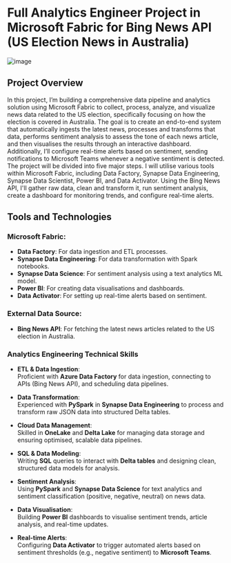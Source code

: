# Full Analytics Engineer Project in Microsoft Fabric for Bing News API (US Election News in Australia)
![image](https://github.com/user-attachments/assets/11ce83b1-a3de-4a7d-b5bb-c72b047fbdbd)

## Project Overview

In this project, I’m building a comprehensive data pipeline and analytics solution using Microsoft Fabric to collect, process, analyze, and visualize news data related to the US election, specifically focusing on how the election is covered in Australia. The goal is to create an end-to-end system that automatically ingests the latest news, processes and transforms that data, performs sentiment analysis to assess the tone of each news article, and then visualises the results through an interactive dashboard. Additionally, I’ll configure real-time alerts based on sentiment, sending notifications to Microsoft Teams whenever a negative sentiment is detected.
The project will be divided into five major steps. I will utilise various tools within Microsoft Fabric, including Data Factory, Synapse Data Engineering, Synapse Data Scientist, Power BI, and Data Activator. Using the Bing News API, I'll gather raw data, clean and transform it, run sentiment analysis, create a dashboard for monitoring trends, and configure real-time alerts.


## Tools and Technologies

### Microsoft Fabric:
- **Data Factory**: For data ingestion and ETL processes.
- **Synapse Data Engineering**: For data transformation with Spark notebooks.
- **Synapse Data Science**: For sentiment analysis using a text analytics ML model.
- **Power BI**: For creating data visualisations and dashboards.
- **Data Activator**: For setting up real-time alerts based on sentiment.

### External Data Source:
- **Bing News API**: For fetching the latest news articles related to the US election in Australia.

### Analytics Engineering Technical Skills

- **ETL & Data Ingestion**:  
  Proficient with **Azure Data Factory** for data ingestion, connecting to APIs (Bing News API), and scheduling data pipelines.

- **Data Transformation**:  
  Experienced with **PySpark** in **Synapse Data Engineering** to process and transform raw JSON data into structured Delta tables.

- **Cloud Data Management**:  
  Skilled in **OneLake** and **Delta Lake** for managing data storage and ensuring optimised, scalable data pipelines.

- **SQL & Data Modeling**:  
  Writing **SQL** queries to interact with **Delta tables** and designing clean, structured data models for analysis.

- **Sentiment Analysis**:  
  Using **PySpark** and **Synapse Data Science** for text analytics and sentiment classification (positive, negative, neutral) on news data.

- **Data Visualisation**:  
  Building **Power BI** dashboards to visualise sentiment trends, article analysis, and real-time updates.

- **Real-time Alerts**:  
  Configuring **Data Activator** to trigger automated alerts based on sentiment thresholds (e.g., negative sentiment) to **Microsoft Teams**.






